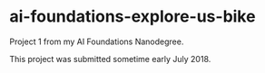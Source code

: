 # ai-foundations-explore-us-bike
Project 1 from my AI Foundations Nanodegree.

This project was submitted sometime early July 2018.
